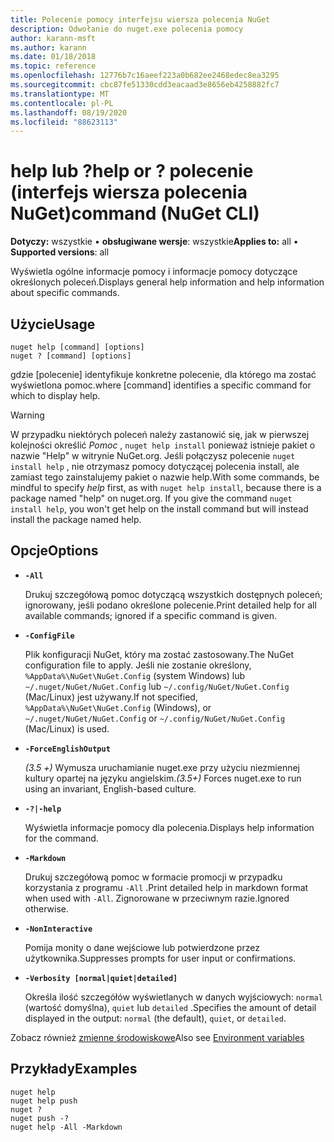 ```yaml
---
title: Polecenie pomocy interfejsu wiersza polecenia NuGet
description: Odwołanie do nuget.exe polecenia pomocy
author: karann-msft
ms.author: karann
ms.date: 01/18/2018
ms.topic: reference
ms.openlocfilehash: 12776b7c16aeef223a0b682ee2468edec8ea3295
ms.sourcegitcommit: cbc87fe51330cdd3eacaad3e8656eb4258882fc7
ms.translationtype: MT
ms.contentlocale: pl-PL
ms.lasthandoff: 08/19/2020
ms.locfileid: "88623113"
---
```

# <a name="help-or--command-nuget-cli"></a><span data-ttu-id="ba39c-103">help lub ?</span><span class="sxs-lookup"><span data-stu-id="ba39c-103">help or ?</span></span> <span data-ttu-id="ba39c-104">polecenie (interfejs wiersza polecenia NuGet)</span><span class="sxs-lookup"><span data-stu-id="ba39c-104">command (NuGet CLI)</span></span>

<span data-ttu-id="ba39c-105">**Dotyczy:** wszystkie &bullet; **obsługiwane wersje**: wszystkie</span><span class="sxs-lookup"><span data-stu-id="ba39c-105">**Applies to:** all &bullet; **Supported versions**: all</span></span>

<span data-ttu-id="ba39c-106">Wyświetla ogólne informacje pomocy i informacje pomocy dotyczące określonych poleceń.</span><span class="sxs-lookup"><span data-stu-id="ba39c-106">Displays general help information and help information about specific commands.</span></span>

## <a name="usage"></a><span data-ttu-id="ba39c-107">Użycie</span><span class="sxs-lookup"><span data-stu-id="ba39c-107">Usage</span></span>

```cli
nuget help [command] [options]
nuget ? [command] [options]
```

<span data-ttu-id="ba39c-108">gdzie [polecenie] identyfikuje konkretne polecenie, dla którego ma zostać wyświetlona pomoc.</span><span class="sxs-lookup"><span data-stu-id="ba39c-108">where [command] identifies a specific command for which to display help.</span></span>

> [!Warning]
> <span data-ttu-id="ba39c-109">W przypadku niektórych poleceń należy zastanowić się, jak w pierwszej kolejności określić *Pomoc* , `nuget help install` ponieważ istnieje pakiet o nazwie "Help" w witrynie NuGet.org. Jeśli połączysz polecenie `nuget install help` , nie otrzymasz pomocy dotyczącej polecenia install, ale zamiast tego zainstalujemy pakiet o nazwie help.</span><span class="sxs-lookup"><span data-stu-id="ba39c-109">With some commands, be mindful to specify *help* first, as with `nuget help install`, because there is a package named "help" on nuget.org. If you give the command `nuget install help`, you won't get help on the install command but will instead install the package named help.</span></span>

## <a name="options"></a><span data-ttu-id="ba39c-110">Opcje</span><span class="sxs-lookup"><span data-stu-id="ba39c-110">Options</span></span>

- **`-All`**

  <span data-ttu-id="ba39c-111">Drukuj szczegółową pomoc dotyczącą wszystkich dostępnych poleceń; ignorowany, jeśli podano określone polecenie.</span><span class="sxs-lookup"><span data-stu-id="ba39c-111">Print detailed help for all available commands; ignored if a specific command is given.</span></span>

- **`-ConfigFile`**

  <span data-ttu-id="ba39c-112">Plik konfiguracji NuGet, który ma zostać zastosowany.</span><span class="sxs-lookup"><span data-stu-id="ba39c-112">The NuGet configuration file to apply.</span></span> <span data-ttu-id="ba39c-113">Jeśli nie zostanie określony, `%AppData%\NuGet\NuGet.Config` (system Windows) lub `~/.nuget/NuGet/NuGet.Config` lub `~/.config/NuGet/NuGet.Config` (Mac/Linux) jest używany.</span><span class="sxs-lookup"><span data-stu-id="ba39c-113">If not specified, `%AppData%\NuGet\NuGet.Config` (Windows), or `~/.nuget/NuGet/NuGet.Config` or `~/.config/NuGet/NuGet.Config` (Mac/Linux) is used.</span></span>

- **`-ForceEnglishOutput`**

  <span data-ttu-id="ba39c-114">*(3.5 +)* Wymusza uruchamianie nuget.exe przy użyciu niezmiennej kultury opartej na języku angielskim.</span><span class="sxs-lookup"><span data-stu-id="ba39c-114">*(3.5+)* Forces nuget.exe to run using an invariant, English-based culture.</span></span>

- **`-?|-help`**

  <span data-ttu-id="ba39c-115">Wyświetla informacje pomocy dla polecenia.</span><span class="sxs-lookup"><span data-stu-id="ba39c-115">Displays help information for the command.</span></span>

- **`-Markdown`**

  <span data-ttu-id="ba39c-116">Drukuj szczegółową pomoc w formacie promocji w przypadku korzystania z programu `-All` .</span><span class="sxs-lookup"><span data-stu-id="ba39c-116">Print detailed help in markdown format when used with `-All`.</span></span> <span data-ttu-id="ba39c-117">Zignorowane w przeciwnym razie.</span><span class="sxs-lookup"><span data-stu-id="ba39c-117">Ignored otherwise.</span></span>

- **`-NonInteractive`**

  <span data-ttu-id="ba39c-118">Pomija monity o dane wejściowe lub potwierdzone przez użytkownika.</span><span class="sxs-lookup"><span data-stu-id="ba39c-118">Suppresses prompts for user input or confirmations.</span></span>

- **`-Verbosity [normal|quiet|detailed]`**

  <span data-ttu-id="ba39c-119">Określa ilość szczegółów wyświetlanych w danych wyjściowych: `normal` (wartość domyślna), `quiet` lub `detailed` .</span><span class="sxs-lookup"><span data-stu-id="ba39c-119">Specifies the amount of detail displayed in the output: `normal` (the default), `quiet`, or `detailed`.</span></span>

<span data-ttu-id="ba39c-120">Zobacz również [zmienne środowiskowe](cli-ref-environment-variables.md)</span><span class="sxs-lookup"><span data-stu-id="ba39c-120">Also see [Environment variables](cli-ref-environment-variables.md)</span></span>

## <a name="examples"></a><span data-ttu-id="ba39c-121">Przykłady</span><span class="sxs-lookup"><span data-stu-id="ba39c-121">Examples</span></span>

```cli
nuget help
nuget help push
nuget ?
nuget push -?
nuget help -All -Markdown
```
